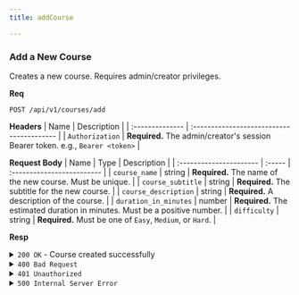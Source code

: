 ```yaml
---
title: addCourse

---
```


### Add a New Course

Creates a new course. Requires admin/creator privileges.

**Req**
```
POST /api/v1/courses/add
```

**Headers**
| Name            | Description                               |
| :-------------- | :---------------------------------------- |
| `Authorization` | **Required.** The admin/creator's session Bearer token. e.g., `Bearer <token>` |

**Request Body**
| Name                    | Type   | Description                |
| :---------------------- | :----- | :------------------------- |
| `course_name`           | string | **Required.** The name of the new course. Must be unique. |
| `course_subtitle`       | string | **Required.** The subtitle for the new course. |
| `course_description`    | string | **Required.** A description of the course. |
| `duration_in_minutes`   | number | **Required.** The estimated duration in minutes. Must be a positive number. |
| `difficulty`            | string | **Required.** Must be one of `Easy`, `Medium`, or `Hard`. |

**Resp**
<details>
<summary><code>200 OK</code> - Course created successfully</summary>

```json
{
  "code": 200,
  "message": "Course created successfully",
  "data": {
    "course_id": "60d0fe4f5311236168a109cf"
  }
}
```
</details>

<details>
<summary><code>400 Bad Request</code></summary>

Possible `message` values:
* `"Missing required fields: ..."`
* `"course_name cannot be empty or strings containing security-sensitive characters"` (and other fields)
* `"duration_in_minutes must be a non-negative number"`
* `"difficulty must be one of 'Easy', 'Medium', or 'Hard'"`
* `"Course with the same name already exists"`
```json
{ "code": 400, "message": "...", "data": null }
```
</details>

<details>
<summary><code>401 Unauthorized</code></summary>

```json
{ "code": 401, "message": "invalid or expired token", "data": null }
```
</details>

<details>
<summary><code>500 Internal Server Error</code></summary>

Possible `message` values:
* `"Failed to associate course with user"`
* `"Failed to create course"`
* `"Internal Server Error"`
```json
{ "code": 500, "message": "...", "data": null }
```
</details>